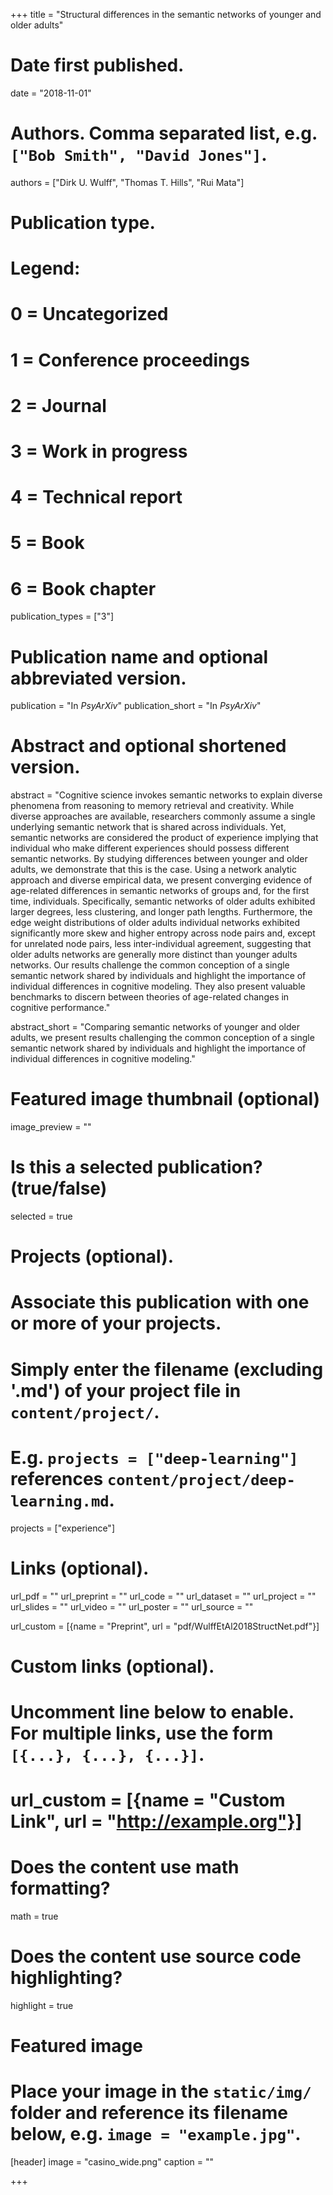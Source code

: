 +++
title = "Structural differences in the semantic networks of younger and older adults"

# Date first published.
date = "2018-11-01"

# Authors. Comma separated list, e.g. `["Bob Smith", "David Jones"]`.
authors = ["Dirk U. Wulff", "Thomas T. Hills", "Rui Mata"]

# Publication type.
# Legend:
# 0 = Uncategorized
# 1 = Conference proceedings
# 2 = Journal
# 3 = Work in progress
# 4 = Technical report
# 5 = Book
# 6 = Book chapter
publication_types = ["3"]

# Publication name and optional abbreviated version.
publication = "In *PsyArXiv*"
publication_short = "In *PsyArXiv*"

# Abstract and optional shortened version.
abstract = "Cognitive science invokes semantic networks to explain diverse phenomena from reasoning to memory retrieval and creativity. While diverse approaches are available, researchers commonly assume a single underlying semantic network that is shared across individuals. Yet, semantic networks are considered the product of experience implying that individual who make different experiences should possess different semantic networks. By studying differences between younger and older adults, we demonstrate that this is the case. Using a network analytic approach and diverse empirical data, we present converging evidence of age-related differences in semantic networks of groups and, for the first time, individuals. Specifically, semantic networks of older adults exhibited larger degrees, less clustering, and longer path lengths. Furthermore, the edge weight distributions of older adults individual networks exhibited significantly more skew and higher entropy across node pairs and, except for unrelated node pairs, less inter-individual agreement, suggesting that older adults networks are generally more distinct than younger adults networks. Our results challenge the common conception of a single semantic network shared by individuals and highlight the importance of individual differences in cognitive modeling. They also present valuable benchmarks to discern between theories of age-related changes in cognitive performance."

abstract_short = "Comparing semantic networks of younger and older adults, we present results challenging the common conception of a single semantic network shared by individuals and highlight the importance of individual differences in cognitive modeling."


# Featured image thumbnail (optional)
image_preview = ""

# Is this a selected publication? (true/false)
selected = true

# Projects (optional).
#   Associate this publication with one or more of your projects.
#   Simply enter the filename (excluding '.md') of your project file in `content/project/`.
#   E.g. `projects = ["deep-learning"]` references `content/project/deep-learning.md`.
projects = ["experience"]

# Links (optional).
url_pdf = ""
url_preprint = ""
url_code = ""
url_dataset = ""
url_project = ""
url_slides = ""
url_video = ""
url_poster = ""
url_source = ""

url_custom = [{name = "Preprint", url = "pdf/WulffEtAl2018StructNet.pdf"}]

# Custom links (optional).
#   Uncomment line below to enable. For multiple links, use the form `[{...}, {...}, {...}]`.
# url_custom = [{name = "Custom Link", url = "http://example.org"}]

# Does the content use math formatting?
math = true

# Does the content use source code highlighting?
highlight = true

# Featured image
# Place your image in the `static/img/` folder and reference its filename below, e.g. `image = "example.jpg"`.
[header]
image = "casino_wide.png"
caption = ""

+++
